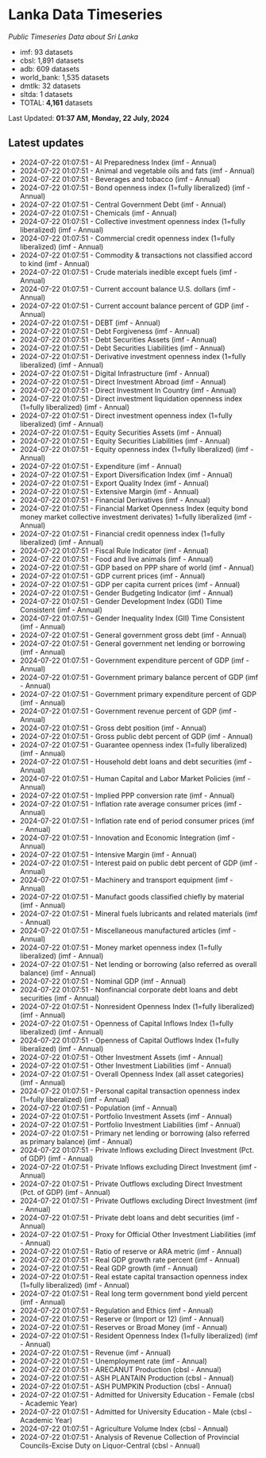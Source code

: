 # Lanka Data Timeseries
*Public Timeseries Data about Sri Lanka*

* imf: 93 datasets
* cbsl: 1,891 datasets
* adb: 609 datasets
* world_bank: 1,535 datasets
* dmtlk: 32 datasets
* sltda: 1 datasets
* TOTAL: **4,161** datasets

Last Updated: **01:37 AM, Monday, 22 July, 2024**

## Latest updates

* 2024-07-22 01:07:51 - AI Preparedness Index (imf - Annual)
* 2024-07-22 01:07:51 - Animal and vegetable oils and fats (imf - Annual)
* 2024-07-22 01:07:51 - Beverages and tobacco (imf - Annual)
* 2024-07-22 01:07:51 - Bond openness index (1=fully liberalized) (imf - Annual)
* 2024-07-22 01:07:51 - Central Government Debt (imf - Annual)
* 2024-07-22 01:07:51 - Chemicals (imf - Annual)
* 2024-07-22 01:07:51 - Collective investment openness index (1=fully liberalized) (imf - Annual)
* 2024-07-22 01:07:51 - Commercial credit openness index (1=fully liberalized) (imf - Annual)
* 2024-07-22 01:07:51 - Commodity & transactions not classified accord to kind (imf - Annual)
* 2024-07-22 01:07:51 - Crude materials inedible except fuels (imf - Annual)
* 2024-07-22 01:07:51 - Current account balance U.S. dollars (imf - Annual)
* 2024-07-22 01:07:51 - Current account balance percent of GDP (imf - Annual)
* 2024-07-22 01:07:51 - DEBT (imf - Annual)
* 2024-07-22 01:07:51 - Debt Forgiveness (imf - Annual)
* 2024-07-22 01:07:51 - Debt Securities Assets (imf - Annual)
* 2024-07-22 01:07:51 - Debt Securities Liabilities (imf - Annual)
* 2024-07-22 01:07:51 - Derivative investment openness index (1=fully liberalized) (imf - Annual)
* 2024-07-22 01:07:51 - Digital Infrastructure (imf - Annual)
* 2024-07-22 01:07:51 - Direct Investment Abroad (imf - Annual)
* 2024-07-22 01:07:51 - Direct Investment In Country (imf - Annual)
* 2024-07-22 01:07:51 - Direct investment liquidation openness index (1=fully liberalized) (imf - Annual)
* 2024-07-22 01:07:51 - Direct investment openness index (1=fully liberalized) (imf - Annual)
* 2024-07-22 01:07:51 - Equity Securities Assets (imf - Annual)
* 2024-07-22 01:07:51 - Equity Securities Liabilities (imf - Annual)
* 2024-07-22 01:07:51 - Equity openness index (1=fully liberalized) (imf - Annual)
* 2024-07-22 01:07:51 - Expenditure (imf - Annual)
* 2024-07-22 01:07:51 - Export Diversification Index (imf - Annual)
* 2024-07-22 01:07:51 - Export Quality Index (imf - Annual)
* 2024-07-22 01:07:51 - Extensive Margin (imf - Annual)
* 2024-07-22 01:07:51 - Financial Derivatives (imf - Annual)
* 2024-07-22 01:07:51 - Financial Market Openness Index (equity bond money market collective investment derivates) 1=fully liberalized (imf - Annual)
* 2024-07-22 01:07:51 - Financial credit openness index (1=fully liberalized) (imf - Annual)
* 2024-07-22 01:07:51 - Fiscal Rule Indicator (imf - Annual)
* 2024-07-22 01:07:51 - Food and live animals (imf - Annual)
* 2024-07-22 01:07:51 - GDP based on PPP share of world (imf - Annual)
* 2024-07-22 01:07:51 - GDP current prices (imf - Annual)
* 2024-07-22 01:07:51 - GDP per capita current prices (imf - Annual)
* 2024-07-22 01:07:51 - Gender Budgeting Indicator (imf - Annual)
* 2024-07-22 01:07:51 - Gender Development Index (GDI) Time Consistent (imf - Annual)
* 2024-07-22 01:07:51 - Gender Inequality Index (GII) Time Consistent (imf - Annual)
* 2024-07-22 01:07:51 - General government gross debt (imf - Annual)
* 2024-07-22 01:07:51 - General government net lending or borrowing (imf - Annual)
* 2024-07-22 01:07:51 - Government expenditure percent of GDP (imf - Annual)
* 2024-07-22 01:07:51 - Government primary balance percent of GDP (imf - Annual)
* 2024-07-22 01:07:51 - Government primary expenditure percent of GDP (imf - Annual)
* 2024-07-22 01:07:51 - Government revenue percent of GDP (imf - Annual)
* 2024-07-22 01:07:51 - Gross debt position (imf - Annual)
* 2024-07-22 01:07:51 - Gross public debt percent of GDP (imf - Annual)
* 2024-07-22 01:07:51 - Guarantee openness index (1=fully liberalized) (imf - Annual)
* 2024-07-22 01:07:51 - Household debt loans and debt securities (imf - Annual)
* 2024-07-22 01:07:51 - Human Capital and Labor Market Policies (imf - Annual)
* 2024-07-22 01:07:51 - Implied PPP conversion rate (imf - Annual)
* 2024-07-22 01:07:51 - Inflation rate average consumer prices (imf - Annual)
* 2024-07-22 01:07:51 - Inflation rate end of period consumer prices (imf - Annual)
* 2024-07-22 01:07:51 - Innovation and Economic Integration (imf - Annual)
* 2024-07-22 01:07:51 - Intensive Margin (imf - Annual)
* 2024-07-22 01:07:51 - Interest paid on public debt percent of GDP (imf - Annual)
* 2024-07-22 01:07:51 - Machinery and transport equipment (imf - Annual)
* 2024-07-22 01:07:51 - Manufact goods classified chiefly by material (imf - Annual)
* 2024-07-22 01:07:51 - Mineral fuels lubricants and related materials (imf - Annual)
* 2024-07-22 01:07:51 - Miscellaneous manufactured articles (imf - Annual)
* 2024-07-22 01:07:51 - Money market openness index (1=fully liberalized) (imf - Annual)
* 2024-07-22 01:07:51 - Net lending or borrowing (also referred as overall balance) (imf - Annual)
* 2024-07-22 01:07:51 - Nominal GDP (imf - Annual)
* 2024-07-22 01:07:51 - Nonfinancial corporate debt loans and debt securities (imf - Annual)
* 2024-07-22 01:07:51 - Nonresident Openness Index (1=fully liberalized) (imf - Annual)
* 2024-07-22 01:07:51 - Openness of Capital Inflows Index (1=fully liberalized) (imf - Annual)
* 2024-07-22 01:07:51 - Openness of Capital Outflows Index (1=fully liberalized) (imf - Annual)
* 2024-07-22 01:07:51 - Other Investment Assets (imf - Annual)
* 2024-07-22 01:07:51 - Other Investment Liabilities (imf - Annual)
* 2024-07-22 01:07:51 - Overall Openness Index (all asset categories) (imf - Annual)
* 2024-07-22 01:07:51 - Personal capital transaction openness index (1=fully liberalized) (imf - Annual)
* 2024-07-22 01:07:51 - Population (imf - Annual)
* 2024-07-22 01:07:51 - Portfolio Investment Assets (imf - Annual)
* 2024-07-22 01:07:51 - Portfolio Investment Liabilities (imf - Annual)
* 2024-07-22 01:07:51 - Primary net lending or borrowing (also referred as primary balance) (imf - Annual)
* 2024-07-22 01:07:51 - Private Inflows excluding Direct Investment (Pct. of GDP) (imf - Annual)
* 2024-07-22 01:07:51 - Private Inflows excluding Direct Investment (imf - Annual)
* 2024-07-22 01:07:51 - Private Outflows excluding Direct Investment (Pct. of GDP) (imf - Annual)
* 2024-07-22 01:07:51 - Private Outflows excluding Direct Investment (imf - Annual)
* 2024-07-22 01:07:51 - Private debt loans and debt securities (imf - Annual)
* 2024-07-22 01:07:51 - Proxy for Official Other Investment Liabilities (imf - Annual)
* 2024-07-22 01:07:51 - Ratio of reserve or ARA metric (imf - Annual)
* 2024-07-22 01:07:51 - Real GDP growth rate percent (imf - Annual)
* 2024-07-22 01:07:51 - Real GDP growth (imf - Annual)
* 2024-07-22 01:07:51 - Real estate capital transaction openness index (1=fully liberalized) (imf - Annual)
* 2024-07-22 01:07:51 - Real long term government bond yield percent (imf - Annual)
* 2024-07-22 01:07:51 - Regulation and Ethics (imf - Annual)
* 2024-07-22 01:07:51 - Reserve or (Import or 12) (imf - Annual)
* 2024-07-22 01:07:51 - Reserves or Broad Money (imf - Annual)
* 2024-07-22 01:07:51 - Resident Openness Index (1=fully liberalized) (imf - Annual)
* 2024-07-22 01:07:51 - Revenue (imf - Annual)
* 2024-07-22 01:07:51 - Unemployment rate (imf - Annual)
* 2024-07-22 01:07:51 - ARECANUT Production (cbsl - Annual)
* 2024-07-22 01:07:51 - ASH PLANTAIN Production (cbsl - Annual)
* 2024-07-22 01:07:51 - ASH PUMPKIN Production (cbsl - Annual)
* 2024-07-22 01:07:51 - Admitted for University Education - Female (cbsl - Academic Year)
* 2024-07-22 01:07:51 - Admitted for University Education - Male (cbsl - Academic Year)
* 2024-07-22 01:07:51 - Agriculture Volume Index (cbsl - Annual)
* 2024-07-22 01:07:51 - Analysis of Revenue Collection of Provincial Councils-Excise Duty on Liquor-Central (cbsl - Annual)